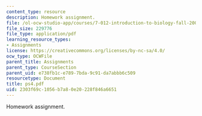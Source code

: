 ```yaml
---
content_type: resource
description: Homework assignment.
file: /ol-ocw-studio-app/courses/7-012-introduction-to-biology-fall-2004/2303f69c1056b7a80e20228f846a6651_ps4.pdf
file_size: 229776
file_type: application/pdf
learning_resource_types:
- Assignments
license: https://creativecommons.org/licenses/by-nc-sa/4.0/
ocw_type: OCWFile
parent_title: Assignments
parent_type: CourseSection
parent_uid: e738fb1c-e789-7bda-9c91-da7abbb6c509
resourcetype: Document
title: ps4.pdf
uid: 2303f69c-1056-b7a8-0e20-228f846a6651
---
```

Homework assignment.